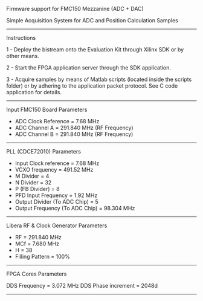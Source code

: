Firmware support for FMC150 Mezzanine (ADC + DAC) 
 
 
 
 
 Simple Acquisition System for ADC and Position Calculation Samples

-----------------------------------------------------------------------

 Instructions

 1 - Deploy the bistream onto the Evaluation Kit through Xilinx SDK or
		by other means.

 2 - Start the FPGA application server through the SDK application.

 3 - Acquire samples by means of Matlab scripts (located inside the 
		scripts folder) or by adhering to the application packet protocol. 
		See C code application for details.
	
-----------------------------------------------------------------------

 Input FMC150 Board Parameters

 - ADC Clock Reference = 7.68 MHz
 - ADC Channel A = 291.840 MHz (RF Frequency)
 - ADC Channel B = 291.840 MHz (RF Frequency)
 
-----------------------------------------------------------------------

 PLL (CDCE72010) Parameters

 - Input Clock reference = 7.68 MHz
 - VCXO frequency = 491.52 MHz
 - M Divider = 4
 - N Divider = 32
 - P (FB Divider) = 8
 - PFD Input Frequency = 1.92 MHz
 - Output Divider (To ADC Chip) = 5
 - Output Frequency (To ADC Chip) = 98.304 MHz
 
-----------------------------------------------------------------------

 Libera RF & Clock Generator Parameters

 - RF = 291.840 MHz
 - MCf = 7.680 MHz
 - H = 38
 - Filling Pattern = 100%
 
-----------------------------------------------------------------------

 FPGA Cores Parameters
 
 DDS Frequency = 3.072 MHz 
 DDS Phase increment = 2048d
 
-----------------------------------------------------------------------

	
